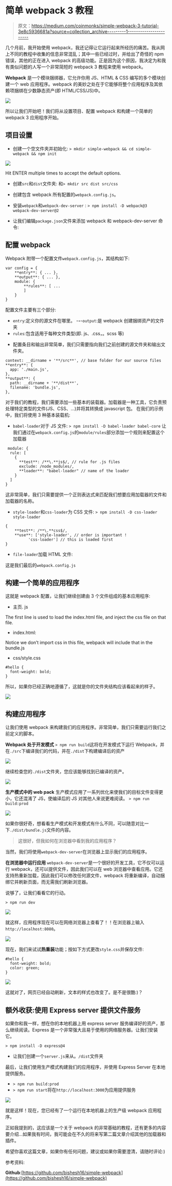 # 简单 webpack 3 教程

> 原文：<https://medium.com/coinmonks/simple-webpack-3-tutorial-3e8c5936681a?source=collection_archive---------1----------------------->

几个月前，我开始使用 webpack，我还记得让它运行起来所经历的痛苦。我从网上不同的教程中收集的信息非常混乱；其中一些已经过时，并给出了奇怪的 npm 错误，其他的正在进入 webpack 的高级功能。正是因为这个原因，我决定为和我有类似问题的人写一个非常简短的 webpack 3 教程来使用 webpack。

**Webpack** 是一个模块捆绑器，它允许你用 JS、HTML & CSS 编写的多个模块创建一个 web 应用程序。webpack 的美妙之处在于它能够将整个应用程序及其依赖项捆绑在少数静态资产(即 HTML/CSS/JS)中。

![](img/195c2e31092ae97bf81019c7eaef39d9.png)

所以让我们开始吧！我们将从设置项目、配置 webpack 和构建一个简单的 webpack 3 应用程序开始。

## 项目设置

*   创建一个空文件夹并初始化:
    `> mkdir simple-webpack && cd simple-webpack && npm init`

![](img/f36dcb330a3a5de700b7c1315a765396.png)

Hit ENTER multiple times to accept the default options.

*   创建`src`和`dist`文件夹:
    和`> mkdir src dist src/css`
*   创建包含 webpack 所有配置的`webpack.config.js`。
    
*   安装`webpack`和`webpack-dev-server` :
    `> npm install -D webpack@3 webpack-dev-server@2`
*   让我们编辑`package.json`文件来添加 webpack 和 webpack-dev-server 命令:

## 配置 webpack

Webpack 附带一个配置文件`webpack.config.js`，其结构如下:

```
var config = {
    **entry**: { ... },
    **output**: { ... },
    module: {
        **rules**: [ ...
        ]
    }
}
```

配置文件主要有三个部分:
- `entry`:定义你的源文件在哪里。
-**-**-`output`:是 webpack 创建捆绑资产的文件夹
- `rules`:包含适用于每种文件类型(即. js、.css，。scss 等)

*   配置条目和输出非常简单，我们只需要指向我们之前创建的源文件夹和输出文件夹。

```
context: __dirname + '**/src**', // base folder for our source files
**entry**: {
  app: './main.js',
},
**output**: {
  path: __dirname + '**/dist**',
  filename: 'bundle.js',
},
```

对于我们的教程，我们需要添加一些基本的装载器。加载器是一种工具，它负责预处理特定类型的文件(JS、CSS、…)并将其转换成 javascript 包。
在我们的示例中，我们将使用 3 种基本装载机:

*   `babel-loader`对于 JS 文件:
    `> npm install -D babel-loader babel-core`
    让我们通过在`webpack.config.js`的`module/rules`部分添加一个规则来配置这个加载器

```
 module: {
  rule: [
    {        
      **test**: /**\.**js$/, // rule for .js files        
      exclude: /node_modules/,        
      **loader**: "babel-loader" // name of the loader   
    }
  ]
}
```

这非常简单，我们只需要提供一个正则表达式来匹配我们想要应用加载器的文件和加载器的名称。

*   `style-loader`和`css-loader`为 CSS 文件:
    `> npm install -D css-loader style-loader`

```
{        
    **test**: /**\.**css$/,        
    **use**: ['style-loader', // order is important !
          'css-loader'] // this is loaded first
}
```

*   `file-loader`加载 HTML 文件:
    

这是我们最后的`webpack.config.js`

## 构建一个简单的应用程序

这就是 webpack 配置，让我们继续创建由 3 个文件组成的基本应用程序:

*   主页. js

The first line is used to load the index.html file, and inject the css file on that file.

*   index.html:

Notice we don’t import css in this file, webpack will include that in the bundle.js

*   css/style.css

```
#hello {
  font-weight: bold;
}
```

所以，如果你已经正确地遵循了，这就是你的文件夹结构应该看起来的样子。

![](img/86b9404028c7a2ed605945c054edbbbf.png)

## 构建应用程序

让我们使用 webpack 来构建我们的应用程序。非常简单，我们只需要运行我们之前定义的脚本。

**Webpack 处于开发模式** `> npm run build`这将在开发模式下运行 Webpack，并在`./src`下编译我们的代码，并在`./dist`下构建编译后的资产

![](img/5352c43480cd814e0f6d46e54b3c6106.png)

继续检查您的`./dist`文件夹，您应该能够找到已编译的资产。

![](img/249e4dc93e79b1a262b1008aebde13a8.png)

**生产模式中的 web pack** 生产模式应用了一系列优化来使我们的目标文件变得更小，它还混淆了 JS，使编译后的 JS 对其他人来说更难阅读。
`> npm run build:prod`

![](img/1bf3949b17badf4766300c26cb708d2e.png)

如果你很好奇，想看看生产模式和开发模式有什么不同，可以随意对比一下`./dist/bundle.js`文件的内容。

> 这很好，但我如何在浏览器中看到我的应用程序？

当然，我们将使用`webpack-dev-server`在浏览器上显示我们的应用程序。

**在浏览器中运行应用** `webpack-dev-server`是一个很好的开发工具，它不仅可以运行 webpack，还可以提供文件，因此我们可以在 web 浏览器中查看应用。它还支持热重新加载，因此我们可以修改任何源文件，webpack 将重新编译，自动捆绑它并刷新页面，而无需我们刷新浏览器。

说够了，让我们看看它的行动。

`> npm run dev`

![](img/4e5c4ab8842dbd3c361cf35d56a63261.png)

就这样，应用程序现在可以在网络浏览器上查看了！！在浏览器上输入`http://localhost:8080`。

![](img/1e5094a3425c7f4218bd027e292c26d3.png)

现在，我们来试试**热重装**功能；按如下方式更改`style.css`并保存文件:

```
#hello {
  font-weight: bold;
  color: green;
}
```

![](img/2c5e8fba40310377fa355f41c8663e86.png)

这就对了，网页已经自动刷新，文本的样式也改变了。是不是很酷:)？

## 额外收获:使用 Express server 提供文件服务

如果你和我一样，想在你的本地机器上用 express server 服务编译好的资产，那么继续阅读。Express 是一个非常强大且易于使用的网络服务器。让我们安装它。

`> npm install -D express@4`

*   让我们创建一个`server.js`来从。`/dist`文件夹

最后，让我们使用生产模式构建我们的应用程序，并使用 Express Server 在本地提供服务。

*   `> npm run build:prod`
*   `> npm run start`将在`http://localhost:3000`为应用提供服务

![](img/ae4af00d5b2c66531d5548f02caf7526.png)

就是这样！现在，您已经有了一个运行在本地机器上的生产级 webpack 应用程序。

正如我提到的，这应该是一个关于 webpack 的非常基础的教程，还有更多的内容要介绍…如果我有时间，我可能会在不久的将来写第二篇文章介绍其他的加载器和插件。

希望你喜欢这篇文章，如果你有任何问题，建议或如果你需要澄清，请随时评论:)

参考资料:

**Github**:[https://github.com/bishesh16/simple-webpack](https://github.com/bishesh16/simple-webpack)